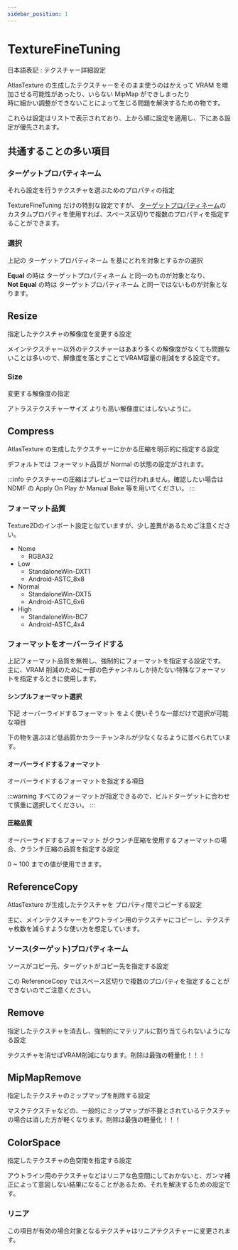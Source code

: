 ```yaml
---
sidebar_position: 1
---
```


# TextureFineTuning

日本語表記 : テクスチャー詳細設定

AtlasTexture の生成したテクスチャーをそのまま使うのはかえって VRAM を増加させる可能性があったり、いらない MipMap ができしまったり  
時に細かい調整ができないことによって生じる問題を解決するための物です。

これらは設定はリストで表示されており、上から順に設定を適用し、下にある設定が優先されます。

## 共通することの多い項目

### ターゲットプロパティネーム

それら設定を行うテクスチャを選ぶためのプロパティの指定

TextureFineTuning だけの特別な設定ですが、 [ターゲットプロパティネーム](/docs/Reference/Common/TargetPropertyName.md)のカスタムプロパティを使用すれば、スペース区切りで複数のプロパティを指定することができます。

### 選択

上記の ターゲットプロパティネーム を基にどれを対象とするかの選択

__Equal__ の時は ターゲットプロパティネーム と同一のものが対象となり、  
__Not Equal__ の時は ターゲットプロパティネーム と同一ではないものが対象となります。

## Resize

指定したテクスチャの解像度を変更する設定

メインテクスチャー以外のテクスチャーはあまり多くの解像度がなくても問題ないことは多いので、解像度を落とすことでVRAM容量の削減をする設定です。

### Size

変更する解像度の指定

アトラステクスチャーサイズ よりも高い解像度にはしないように。

## Compress

AtlasTexture の生成したテクスチャーにかかる圧縮を明示的に指定する設定

デフォルトでは フォーマット品質が Normal の状態の設定がされます。

:::info
テクスチャーの圧縮はプレビューでは行われません。確認したい場合は NDMF の Apply On Play か Manual Bake 等を用いてください。
:::

### フォーマット品質

Texture2Dのインポート設定と似ていますが、少し差異があるためご注意ください。

- Nome
  - RGBA32
- Low
  - StandaloneWin-DXT1
  - Android-ASTC_8x8
- Normal
  - StandaloneWin-DXT5
  - Android-ASTC_6x6
- High
  - StandaloneWin-BC7
  - Android-ASTC_4x4

### フォーマットをオーバーライドする

上記フォーマット品質を無視し、強制的にフォーマットを指定する設定です。  
主に、VRAM 削減のために一部の色チャンネルしか持たない特殊なフォーマットを指定するときに使用します。

#### シンプルフォーマット選択

下記 オーバーライドするフォーマット をよく使いそうな一部だけで選択が可能な項目

下の物を選ぶほど低品質かカラーチャンネルが少なくなるように並べられています。

#### オーバーライドするフォーマット

オーバーライドするフォーマットを指定する項目

:::warning
すべてのフォーマットが指定できるので、ビルドターゲットに合わせて慎重に選択してください。
:::

#### 圧縮品質

オーバーライドするフォーマット がクランチ圧縮を使用するフォーマットの場合、クランチ圧縮の品質を指定する設定

0 ~ 100 までの値が使用できます。

## ReferenceCopy

AtlasTexture が生成したテクスチャを プロパティ間でコピーする設定

主に、メインテクスチャーをアウトライン用のテクスチャにコピーし、テクスチャ枚数を減らすような使い方を想定しています。

### ソース(ターゲット)プロパティネーム

ソースがコピー元、ターゲットがコピー先を指定する設定

この ReferenceCopy ではスペース区切りで複数のプロパティを指定することができないのでご注意ください。

## Remove

指定したテクスチャを消去し、強制的にマテリアルに割り当てられないようになる設定

テクスチャを消せばVRAM削減になります。削除は最強の軽量化！！！

## MipMapRemove

指定したテクスチャのミップマップを削除する設定

マスクテクスチャなどの、一般的にミップマップが不要とされているテクスチャの場合は消した方が軽くなります。削除は最強の軽量化！！！

## ColorSpace

指定したテクスチャの色空間を指定する設定

アウトライン用のテクスチャなどはリニアな色空間にしておかないと、ガンマ補正によって意図しない結果になることがあるため、それを解決するための設定です。

### リニア

この項目が有効の場合対象となるテクスチャはリニアテクスチャーに変更されます。
